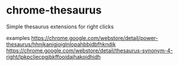 # chrome-thesaurus

Simple thesaurus extensions for right clicks

examples
https://chrome.google.com/webstore/detail/power-thesaurus/hhnjkanigjoiglnlopahbbjdbfhkndjk
https://chrome.google.com/webstore/detail/thesaurus-synonym-4-right/lpkpcliecpgjbkffooidajhakoidhidh
